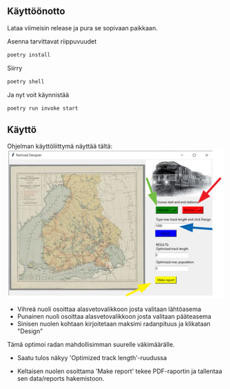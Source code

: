 ## Käyttöönotto

Lataa viimeisin release ja pura se sopivaan paikkaan.

Asenna tarvittavat riippuvuudet 
```bash
poetry install
```
Siirry 
```bash
poetry shell
```
Ja nyt voit käynnistää
```bash
poetry run invoke start
```

## Käyttö

Ohjelman käyttöliittymä näyttää tältä:
![](kayttoohjekuva.jpg)

* Vihreä nuoli osoittaa alasvetovalikkoon josta valitaan lähtöasema
* Punainen nuoli osoittaa alasvetovalikkoon josta valitaan pääteasema
* Sinisen nuolen kohtaan kirjoitetaan maksimi radanpituus ja klikataan "Design"

Tämä optimoi radan mahdollisimman suurelle väkimäärälle.

- Saatu tulos näkyy 'Optimized track length'-ruudussa

* Keltaisen nuolen osoittama 'Make report' tekee PDF-raportin ja tallentaa sen data/reports hakemistoon.